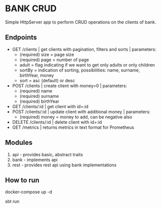 # BANK CRUD

Simple HttpServer app to perform CRUD operations on the clients of bank.

## Endpoints
- GET /clients | get clients with pagination, filters and sorts | parameters: 
    - (required) size = page size
    - (required) page = number of page
    - adult = flag indicating if we want to get only adults or only children
    - sortBy = indication of sorting, possibilities: name, surname, birthYear, money
    - sort = asc (default) or desc
- POST /clients | create client with money=0 | parameters:
    - (required) name
    - (required) surname
    - (required) birthYear
- GET /clients/:id | get client with id=:id
- POST /clients/:id | update client with additional money | parameters:
    - (required) money = money to add, can be negative also
- DELETE /clients/:id | delete client with id=:id
- GET /metrics | returns metrics in text format for Prometheus


## Modules
1. api - provides basic, abstract traits
2. bank - implements api
3. rest - provides rest api using bank implementations

## How to run
docker-compose up -d

sbt run
